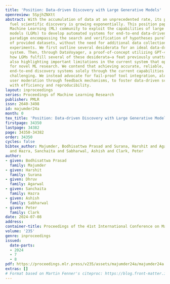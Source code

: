 ```yaml
---
title: 'Position: Data-driven Discovery with Large Generative Models'
openreview: 5SpjhZNXtt
abstract: With the accumulation of data at an unprecedented rate, its potential to
  fuel scientific discovery is growing exponentially. This position paper urges the
  Machine Learning (ML) community to exploit the capabilities of large generative
  models (LGMs) to develop automated systems for end-to-end data-driven discovery—a
  paradigm encompassing the search and verification of hypotheses purely from a set
  of provided datasets, without the need for additional data collection or physical
  experiments. We first outline several desiderata for an ideal data-driven discovery
  system. Then, through DataVoyager, a proof-of-concept utilizing GPT-4, we demonstrate
  how LGMs fulfill several of these desiderata—a feat previously unattainable—while
  also highlighting important limitations in the current system that open up opportunities
  for novel ML research. We contend that achieving accurate, reliable, and robust
  end-to-end discovery systems solely through the current capabilities of LGMs is
  challenging. We instead advocate for fail-proof tool integration, along with active
  user moderation through feedback mechanisms, to foster data-driven scientific discoveries
  with efficiency and reproducibility.
layout: inproceedings
series: Proceedings of Machine Learning Research
publisher: PMLR
issn: 2640-3498
id: majumder24a
month: 0
tex_title: 'Position: Data-driven Discovery with Large Generative Models'
firstpage: 34350
lastpage: 34382
page: 34350-34382
order: 34350
cycles: false
bibtex_author: Majumder, Bodhisattwa Prasad and Surana, Harshit and Agarwal, Dhruv
  and Hazra, Sanchaita and Sabharwal, Ashish and Clark, Peter
author:
- given: Bodhisattwa Prasad
  family: Majumder
- given: Harshit
  family: Surana
- given: Dhruv
  family: Agarwal
- given: Sanchaita
  family: Hazra
- given: Ashish
  family: Sabharwal
- given: Peter
  family: Clark
date: 2024-07-08
address:
container-title: Proceedings of the 41st International Conference on Machine Learning
volume: '235'
genre: inproceedings
issued:
  date-parts:
  - 2024
  - 7
  - 8
pdf: https://proceedings.mlr.press/v235/assets/majumder24a/majumder24a.pdf
extras: []
# Format based on Martin Fenner's citeproc: https://blog.front-matter.io/posts/citeproc-yaml-for-bibliographies/
---
```

